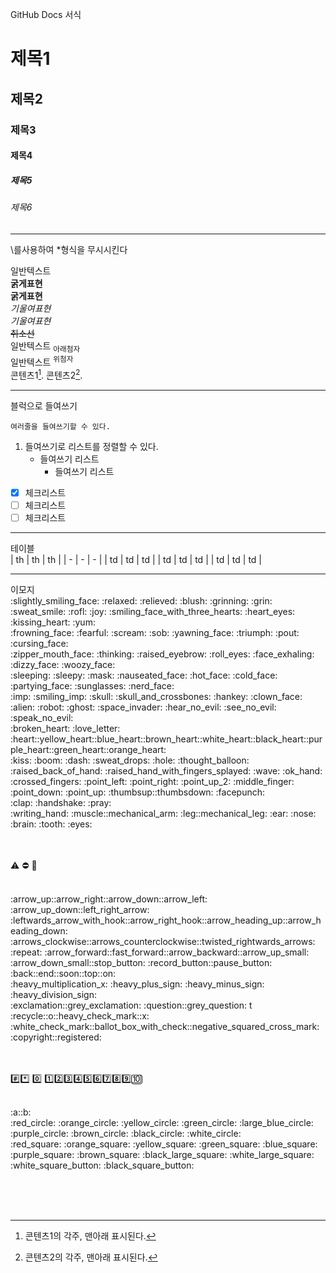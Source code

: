 GitHub Docs 서식

# 제목1
## 제목2
### 제목3
#### 제목4
##### 제목5
###### 제목6

<hr>

\\를사용하여 \*형식을 무시시킨다
<!-- 주석, 코드숨기기 -->
일반텍스트<br>
**굵게표현** <br>
__굵게표현__  <br>
*기울여표현*  <br>
_기울여표현_   <br>
~~취소선~~  <br>
일반텍스트 <sub>아래첨자</sub>  <br>
일반텍스트 <sup>위첨자</sup> <br>
콘텐츠1[^1].
콘텐츠2[^2].
[^1]: 콘텐츠1의 각주, 맨아래 표시된다.
[^2]: 콘텐츠2의 각주, 맨아래 표시된다.

<hr>

블럭으로 들여쓰기
```
여러줄을 들여쓰기할 수 있다.
```
1.   들여쓰기로 리스트를 정렬할 수 있다.
     - 들여쓰기 리스트
       - 들여쓰기 리스트
       
- [x] 체크리스트
- [ ] 체크리스트
- [ ] 체크리스트       
<hr>

테이블 <br>
| th | th | th |
| - | - | - |
| td | td | td |
| td | td | td |
| td | td | td |

<hr>
이모지<br>
:slightly_smiling_face:	
:relaxed:
:relieved:
:blush:
:grinning:
:grin:
:sweat_smile:
:rofl:
:joy:
:smiling_face_with_three_hearts:
:heart_eyes:
:kissing_heart:
:yum:

<br>
:frowning_face:
:fearful:
:scream:
:sob:
:yawning_face:
:triumph:
:pout:
:cursing_face:


<br>
:zipper_mouth_face:
:thinking:
:raised_eyebrow:	
:roll_eyes:
:face_exhaling:
:dizzy_face:
:woozy_face:


<br>
:sleeping:
:sleepy:
:mask:
:nauseated_face:
:hot_face:
:cold_face:
:partying_face:
:sunglasses:
:nerd_face:

<br>
:imp:
:smiling_imp:
:skull:
:skull_and_crossbones:
:hankey:
:clown_face:
:alien:
:robot:
:ghost:
:space_invader:
:hear_no_evil: :see_no_evil:	:speak_no_evil:

<br>
:broken_heart:
:love_letter:
:heart::yellow_heart::blue_heart::brown_heart::white_heart::black_heart::purple_heart::green_heart::orange_heart:

<br>
:kiss:
:boom:
:dash:
:sweat_drops:
:hole:
:thought_balloon:

<br>
:raised_back_of_hand:	
:raised_hand_with_fingers_splayed:
:wave:
:ok_hand:
:crossed_fingers:
:point_left:
:point_right:
:point_up_2:
:middle_finger:
:point_down:
:point_up:
:thumbsup::thumbsdown:
:facepunch:

<br>
:clap:
:handshake:
:pray:

<br>
:writing_hand:
:muscle::mechanical_arm:
:leg::mechanical_leg:
:ear:
:nose:
:brain:
:tooth:
:eyes:

<br><br>
:warning:
:no_entry:
:no_entry_sign:

<br>
:arrow_up::arrow_right::arrow_down::arrow_left:
:arrow_up_down::left_right_arrow:
:leftwards_arrow_with_hook::arrow_right_hook::arrow_heading_up::arrow_heading_down:	:arrows_clockwise::arrows_counterclockwise::twisted_rightwards_arrows:	:repeat:
:arrow_forward::fast_forward::arrow_backward::arrow_up_small:	:arrow_down_small::stop_button: :record_button::pause_button:<br>
:back::end::soon::top::on:

<br>
:heavy_multiplication_x:
:heavy_plus_sign:
:heavy_minus_sign:
:heavy_division_sign:

<br>
:exclamation::grey_exclamation:	
:question::grey_question:	t

<br>
:recycle::o::heavy_check_mark::x:
:white_check_mark::ballot_box_with_check::negative_squared_cross_mark:	

<br>
:copyright::registered:

<br><br>
:hash::asterisk:
:zero:	:one::two::three::four::five::six::seven::eight::nine::keycap_ten:	

<br>
:a::b:

<br>
:red_circle:
:orange_circle:
:yellow_circle:
:green_circle:
:large_blue_circle:
:purple_circle:
:brown_circle:
:black_circle:
:white_circle:

<br>
:red_square:
:orange_square:	
:yellow_square:
:green_square:
:blue_square:
:purple_square:
:brown_square:
:black_large_square:
:white_large_square:

<br>
:white_square_button:
:black_square_button:

<br><br><br>
